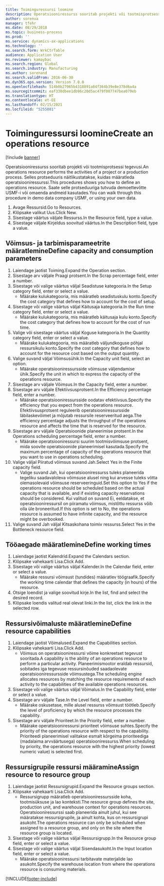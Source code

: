 ```yaml
---
title: Toiminguressursi loomine
description: Operatsiooniressurss sooritab projekti või tootmisprotsessi tegevusi.
author: sorenva
manager: tfehr
ms.date: 08/29/2018
ms.topic: business-process
ms.prod: ''
ms.service: dynamics-ax-applications
ms.technology: ''
ms.search.form: WrkCtrTable
audience: Application User
ms.reviewer: kamaybac
ms.search.region: Global
ms.search.industry: Manufacturing
ms.author: sorenand
ms.search.validFrom: 2016-06-30
ms.dyn365.ops.version: Version 7.0.0
ms.openlocfilehash: 514b0b27065b4318891a84f364b39e8e378d6a4a
ms.sourcegitcommit: eaf330dbee1db96c20d5ac479f007747bea079eb
ms.translationtype: HT
ms.contentlocale: et-EE
ms.lasthandoff: 02/15/2021
ms.locfileid: "5255081"
---
```

# <a name="create-an-operations-resource"></a><span data-ttu-id="783fc-103">Toiminguressursi loomine</span><span class="sxs-lookup"><span data-stu-id="783fc-103">Create an operations resource</span></span>

[!include [banner](../../includes/banner.md)]

<span data-ttu-id="783fc-104">Operatsiooniressurss sooritab projekti või tootmisprotsessi tegevusi.</span><span class="sxs-lookup"><span data-stu-id="783fc-104">An operations resource performs the activities of a project or a production process.</span></span> <span data-ttu-id="783fc-105">Selles protseduuris näitlikustatakse, kuidas määratleda operatsiooniressurssi.</span><span class="sxs-lookup"><span data-stu-id="783fc-105">This procedures shows you how to define an operations resource.</span></span> <span data-ttu-id="783fc-106">Saate selle protseduuriga tutvuda demoettevõtte USMF-i või omaenda andmeid kasutades.</span><span class="sxs-lookup"><span data-stu-id="783fc-106">You can walk through this procedure in demo data company USMF, or using your own data.</span></span>

1. <span data-ttu-id="783fc-107">Avage Ressursid.</span><span class="sxs-lookup"><span data-stu-id="783fc-107">Go to Resources.</span></span>
2. <span data-ttu-id="783fc-108">Klõpsake valikut Uus.</span><span class="sxs-lookup"><span data-stu-id="783fc-108">Click New.</span></span>
3. <span data-ttu-id="783fc-109">Sisestage väärtus väljale Ressurss.</span><span class="sxs-lookup"><span data-stu-id="783fc-109">In the Resource field, type a value.</span></span>
4. <span data-ttu-id="783fc-110">Sisestage väljale Kirjeldus soovitud väärtus.</span><span class="sxs-lookup"><span data-stu-id="783fc-110">In the Description field, type a value.</span></span>

## <a name="define-capacity-and-consumption-parameters"></a><span data-ttu-id="783fc-111">Võimsus- ja tarbimisparameetrite määratlemine</span><span class="sxs-lookup"><span data-stu-id="783fc-111">Define capacity and consumption parameters</span></span>
1. <span data-ttu-id="783fc-112">Laiendage jaotist Toiming.</span><span class="sxs-lookup"><span data-stu-id="783fc-112">Expand the Operation section.</span></span>
2. <span data-ttu-id="783fc-113">Sisestage arv väljale Praagi protsent.</span><span class="sxs-lookup"><span data-stu-id="783fc-113">In the Scrap percentage field, enter a number.</span></span>
3. <span data-ttu-id="783fc-114">Sisestage või valige väärtus väljal Seadistuse kategooria.</span><span class="sxs-lookup"><span data-stu-id="783fc-114">In the Setup category field, enter or select a value.</span></span>
    * <span data-ttu-id="783fc-115">Määrake kulukategooria, mis määratleb seadistuskulu konto.</span><span class="sxs-lookup"><span data-stu-id="783fc-115">Specify the cost category that defines how to account for the cost of setup.</span></span>  
4. <span data-ttu-id="783fc-116">Sisestage või valige väärtus väljal Käitusaja kategooria.</span><span class="sxs-lookup"><span data-stu-id="783fc-116">In the Run time category field, enter or select a value.</span></span>
    * <span data-ttu-id="783fc-117">Määrake kulukategooria, mis määratleb käitusaja kulu konto.</span><span class="sxs-lookup"><span data-stu-id="783fc-117">Specify the cost category that defines how to account for the cost of run time.</span></span>  
5. <span data-ttu-id="783fc-118">Valige või sisestage väärtus väljal Koguse kategooria.</span><span class="sxs-lookup"><span data-stu-id="783fc-118">In the Quantity category field, enter or select a value.</span></span>
    * <span data-ttu-id="783fc-119">Määrake kulukategooria, mis määratleb väljundkoguse põhjal ressursikulu konto.</span><span class="sxs-lookup"><span data-stu-id="783fc-119">Specify the cost category that defines how to account for the resource cost based on the output quantity.</span></span>  
6. <span data-ttu-id="783fc-120">Valige suvand väljal Võimsusühik.</span><span class="sxs-lookup"><span data-stu-id="783fc-120">In the Capacity unit field, select an option.</span></span>
    * <span data-ttu-id="783fc-121">Määrake operatsiooniressursside võimsuse väljendamise ühik.</span><span class="sxs-lookup"><span data-stu-id="783fc-121">Specify the unit in which to express the capacity of the operations resource.</span></span>  
7. <span data-ttu-id="783fc-122">Sisestage arv väljale Võimsus.</span><span class="sxs-lookup"><span data-stu-id="783fc-122">In the Capacity field, enter a number.</span></span>
8. <span data-ttu-id="783fc-123">Sisestage arv väljale Efektiivsusprotsent.</span><span class="sxs-lookup"><span data-stu-id="783fc-123">In the Efficiency percentage field, enter a number.</span></span>
    * <span data-ttu-id="783fc-124">Määrake operatsiooniressursside oodatav efektiivsus.</span><span class="sxs-lookup"><span data-stu-id="783fc-124">Specify the efficiency that you expect from the operations resource.</span></span> <span data-ttu-id="783fc-125">Efektiivsusprotsent reguleerib operatsiooniressursside läbilaskevõimet ja mõjutab ressursile reserveeritud aega.</span><span class="sxs-lookup"><span data-stu-id="783fc-125">The efficiency percentage adjusts the throughput of the operations resource and affects the time that is reserved for the resource.</span></span>  
9. <span data-ttu-id="783fc-126">Sisestage arv väljale Operatsioonide planeerimise protsent.</span><span class="sxs-lookup"><span data-stu-id="783fc-126">In the Operations scheduling percentage field, enter a number.</span></span>
    * <span data-ttu-id="783fc-127">Määrake operatsiooniressursi suurim tootmisvõimsuse protsent, mida soovite operatsioonide planeerimisel kasutada.</span><span class="sxs-lookup"><span data-stu-id="783fc-127">Specify the maximum percentage of capacity of the operations resource that you want to use in operations scheduling.</span></span>  
10. <span data-ttu-id="783fc-128">Valige väljal Piiratud võimsus suvand Jah.</span><span class="sxs-lookup"><span data-stu-id="783fc-128">Select Yes in the Finite capacity field.</span></span>
    * <span data-ttu-id="783fc-129">Valige suvand Jah, kui operatsiooniressurss tuleks planeerida tegeliku saadavaloleva võimsuse alusel ning kui arvesse tuleks võtta olemasolevaid võimsuse reserveeringuid.</span><span class="sxs-lookup"><span data-stu-id="783fc-129">Set this option to Yes if the operations resource should be scheduled based on the actual capacity that is available, and if existing capacity reservations should be considered.</span></span> <span data-ttu-id="783fc-130">Kui valitud on suvand Ei, eeldatakse, et operatsiooniressursil on piiramatu võimsus, mistõttu ressurss võib olla üle broneeritud.</span><span class="sxs-lookup"><span data-stu-id="783fc-130">If this option is set to No, the operations resource is assumed to have infinite capacity, and the resource might be overbooked.</span></span>  
11. <span data-ttu-id="783fc-131">Valige suvand Jah väljal Kitsaskohana toimiv ressurss.</span><span class="sxs-lookup"><span data-stu-id="783fc-131">Select Yes in the Bottleneck resource field.</span></span>

## <a name="define-working-times"></a><span data-ttu-id="783fc-132">Tööaegade määratlemine</span><span class="sxs-lookup"><span data-stu-id="783fc-132">Define working times</span></span>
1. <span data-ttu-id="783fc-133">Laiendage jaotist Kalendrid.</span><span class="sxs-lookup"><span data-stu-id="783fc-133">Expand the Calendars section.</span></span>
2. <span data-ttu-id="783fc-134">Klõpsake vahekaarti Lisa.</span><span class="sxs-lookup"><span data-stu-id="783fc-134">Click Add.</span></span>
3. <span data-ttu-id="783fc-135">Sisestage või valige väärtus väljal Kalender.</span><span class="sxs-lookup"><span data-stu-id="783fc-135">In the Calendar field, enter or select a value.</span></span>
    * <span data-ttu-id="783fc-136">Määrake ressursi võimsust (tundides) määratlev töögraafik.</span><span class="sxs-lookup"><span data-stu-id="783fc-136">Specify the working time calendar that defines the capacity (in hours) of the resource.</span></span>  
4. <span data-ttu-id="783fc-137">Otsige loendist ja valige soovitud kirje.</span><span class="sxs-lookup"><span data-stu-id="783fc-137">In the list, find and select the desired record.</span></span>
5. <span data-ttu-id="783fc-138">Klõpsake loendis valitud real olevat linki.</span><span class="sxs-lookup"><span data-stu-id="783fc-138">In the list, click the link in the selected row.</span></span>

## <a name="define-resource-capabilities"></a><span data-ttu-id="783fc-139">Ressursivõimaluste määratlemine</span><span class="sxs-lookup"><span data-stu-id="783fc-139">Define resource capabilities</span></span>
1. <span data-ttu-id="783fc-140">Laiendage jaotist Võimalused.</span><span class="sxs-lookup"><span data-stu-id="783fc-140">Expand the Capabilities section.</span></span>
2. <span data-ttu-id="783fc-141">Klõpsake vahekaarti Lisa.</span><span class="sxs-lookup"><span data-stu-id="783fc-141">Click Add.</span></span>
    * <span data-ttu-id="783fc-142">Võimsus on operatsiooniressursi võime konkreetset tegevust sooritada.</span><span class="sxs-lookup"><span data-stu-id="783fc-142">A capability is the ability of an operations resource to perform a particular activity.</span></span> <span data-ttu-id="783fc-143">Planeerimismootor eraldab ressursid, sobitades iga tegevuse ressursinõuded saadaolevate operatsiooniressursside võimsustega.</span><span class="sxs-lookup"><span data-stu-id="783fc-143">The scheduling engine allocates resources by matching the resource requirements of each activity to the capabilities of the available operations resources.</span></span>  
3. <span data-ttu-id="783fc-144">Sisestage või valige väärtus väljal Võimalus.</span><span class="sxs-lookup"><span data-stu-id="783fc-144">In the Capability field, enter or select a value.</span></span>
4. <span data-ttu-id="783fc-145">Sisestage arv väljale Tase.</span><span class="sxs-lookup"><span data-stu-id="783fc-145">In the Level field, enter a number.</span></span>
    * <span data-ttu-id="783fc-146">Määrake oskusetase, mille alusel ressurss võimsust töötleb.</span><span class="sxs-lookup"><span data-stu-id="783fc-146">Specify the level of proficiency by which the resource processes the capability.</span></span>  
5. <span data-ttu-id="783fc-147">Sisestage arv väljale Prioriteet.</span><span class="sxs-lookup"><span data-stu-id="783fc-147">In the Priority field, enter a number.</span></span>
    * <span data-ttu-id="783fc-148">Määrake operatsiooniressursi prioriteet võimsuse suhtes.</span><span class="sxs-lookup"><span data-stu-id="783fc-148">Specify the priority of the operations resource with respect to the capability.</span></span> <span data-ttu-id="783fc-149">Prioriteedi planeerimisel valitakse esmalt kõrgeima prioriteediga (madalaima arvväärtusega) operatsiooniressurss.</span><span class="sxs-lookup"><span data-stu-id="783fc-149">When scheduling by priority, the operations resource with the highest priority (lowest numeric value) is selected first.</span></span>  

## <a name="assign-resource-to-resource-group"></a><span data-ttu-id="783fc-150">Ressursigrupile ressursi määramine</span><span class="sxs-lookup"><span data-stu-id="783fc-150">Assign resource to resource group</span></span>
1. <span data-ttu-id="783fc-151">Laiendage jaotist Ressursigrupid.</span><span class="sxs-lookup"><span data-stu-id="783fc-151">Expand the Resource groups section.</span></span>
2. <span data-ttu-id="783fc-152">Klõpsake vahekaarti Lisa.</span><span class="sxs-lookup"><span data-stu-id="783fc-152">Click Add.</span></span>
    * <span data-ttu-id="783fc-153">Ressursigrupp määratleb operatsiooniressursside koha, tootmisüksuse ja lao konteksti.</span><span class="sxs-lookup"><span data-stu-id="783fc-153">The resource group defines the site, production unit, and warehouse context for operations resources.</span></span> <span data-ttu-id="783fc-154">Operatsiooniressurssi saab planeerida ainult juhul, kui see määratakse ressursigrupile, ja ainult kohta, kus on ressursigrupi asukoht.</span><span class="sxs-lookup"><span data-stu-id="783fc-154">The operations resource can only be scheduled when assigned to a resource group, and only on the site where the resource group is located.</span></span>  
3. <span data-ttu-id="783fc-155">Sisestage või valige väärtus väljal Ressursigrupp.</span><span class="sxs-lookup"><span data-stu-id="783fc-155">In the Resource group field, enter or select a value.</span></span>
4. <span data-ttu-id="783fc-156">Sisestage või valige väärtus väljal Sisendasukoht.</span><span class="sxs-lookup"><span data-stu-id="783fc-156">In the Input location field, enter or select a value.</span></span>
    * <span data-ttu-id="783fc-157">Määrake operatsiooniressursi tarbitavate materjalide lao asukoht.</span><span class="sxs-lookup"><span data-stu-id="783fc-157">Specify the warehouse location from where the operations resource is consuming materials.</span></span>  



[!INCLUDE[footer-include](../../../includes/footer-banner.md)]
